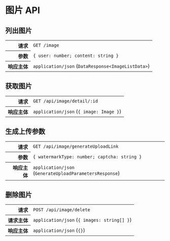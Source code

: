 # 图片 API

## 列出图片

<table>
  <tr>
    <th align="right">请求</th>
    <td><code>GET /image</code></td>
  </tr>
  <tr>
    <th align="right">参数</th>
    <td><code>{ user: number; content: string }</code></td>
  </tr>
  <tr>
    <th align="right">响应主体</th>
    <td><code>application/json</code> (<code>DataResponse&lt;ImageListData&gt;</code>)</td>
  </tr>
</table>

## 获取图片

<table>
  <tr>
    <th align="right">请求</th>
    <td><code>GET /api/image/detail/:id</code></td>
  </tr>
  <tr>
    <th align="right">响应主体</th>
    <td><code>application/json</code> (<code>{ image: Image }</code>)</td>
  </tr>
</table>

## 生成上传参数

<table>
  <tr>
    <th align="right">请求</th>
    <td><code>GET /api/image/generateUploadLink</code></td>
  </tr>
  <tr>
    <th align="right">参数</th>
    <td><code>{ watermarkType: number; captcha: string }</code></td>
  </tr>
  <tr>
    <th align="right">响应主体</th>
    <td><code>application/json</code> (<code>GenerateUploadParametersResponse</code>)</td>
  </tr>
</table>

## 删除图片

<table>
  <tr>
    <th align="right">请求</th>
    <td><code>POST /api/image/delete</code></td>
  </tr>
  <tr>
    <th align="right">请求主体</th>
    <td><code>application/json</code> (<code>{ images: string[] }</code>)</td>
  </tr>
  <tr>
    <th align="right">响应主体</th>
    <td><code>application/json</code> (<code>{}</code>)</td>
  </tr>
</table>
